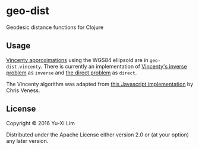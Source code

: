 # geo-dist

Geodesic distance functions for Clojure

## Usage

[Vincenty approximations](https://en.wikipedia.org/wiki/Vincenty%27s_formulae)
using the WGS84 ellipsoid are in `geo-dist.vincenty`. There is
currently an implementation of
[Vincenty's inverse problem](https://en.wikipedia.org/wiki/Vincenty%27s_formulae#Inverse_problem)
as `inverse` and
[the direct problem](https://en.wikipedia.org/wiki/Vincenty%27s_formulae#Direct_Problem)
as `direct`.

The Vincenty algorithm was adapted from
[this Javascript implementation](http://www.movable-type.co.uk/scripts/latlong-vincenty.html)
by Chris Veness.

## License

Copyright © 2016 Yu-Xi Lim

Distributed under the Apache License either version 2.0 or (at your
option) any later version.
